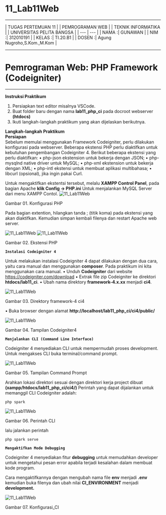 # 11_Lab11Web

<Hr>

| TUGAS PERTEMUAN 11 |
| PEMROGRAMAN WEB |
| TEKNIK INFORMATIKA |
| UNIVERSITAS PELITA BANGSA |
| --- | --- |
| NAMA  :| GUNAWAN |
| NIM   :| 312010191 |
| KELAS :| TI.20.B1 |
| DOSEN :| Agung Nugroho,S.Kom.,M.Kom |
<Hr>

# Pemrograman Web: PHP  Framework (Codeigniter)

<hr>

**Instruksi Praktikum**<br>
1. Persiapkan text editor misalnya VSCode.
2. Buat folder baru dengan nama **lab11_php_ci** pada docroot webserver **(htdocs)**
3. Ikuti langkah-langkah praktikum yang akan dijelaskan berikutnya.

**Langkah-langkah Praktikum**<br>
**Persiapan**<br>
Sebelum memulai menggunakan Framework Codeigniter, perlu dilakukan konfigurasi 
pada webserver. Beberapa ekstensi PHP perlu diaktifkan untuk kebutuhan 
pengembangan Codeigniter 4.
Berikut beberapa ekstensi yang perlu diaktifkan:
• php-json ekstension untuk bekerja dengan JSON;
• php-mysqlnd native driver untuk MySQL;
• php-xml ekstension untuk bekerja dengan XML;
• php-intl ekstensi untuk membuat aplikasi multibahasa;
• libcurl (opsional), jika ingin pakai Curl.<br>

Untuk mengaktifkan ekstentsi tersebut, melalu **XAMPP Control Panel**, pada bagian 
Apache **klik Config -> PHP.ini**
Untuk menjalankan MySQL Server dari menu XAMPP Contol.
![11_Lab11Web](Gambar/01.Gambar_Konfigurasi_PHP.jpg)

Gambar 01. Konfigurasi PHP

Pada bagian extention, hilangkan tanda ; (titik koma) pada ekstensi yang akan 
diaktifkan. Kemudian simpan kembali filenya dan restart Apache web server.

![11_Lab11Web](Gambar/02.Gambar_Ekstensi_PHP-1.jpg)
![11_Lab11Web](Gambar/02.Gambar_Ekstensi_PHP.jpg)

Gambar 02. Ekstensi PHP

**`Instalasi Codeigniter 4`**

Untuk melakukan instalasi Codeigniter 4 dapat dilakukan dengan dua cara, yaitu cara 
manual dan menggunakan **composer**. Pada praktikum ini kita menggunakan cara 
manual.
• Unduh **Codeigniter** dari website https://codeigniter.com/download
• Extrak file zip Codeigniter ke direktori **htdocs/lab11_ci**.
• Ubah nama direktory **framework-4.x.xx** menjadi **ci4**.


![11_Lab11Web](Gambar/03.Gambar_direktory_framework-4_ci4.jpg)

Gambar 03. Direktory framework-4 ci4

• Buka browser dengan alamat **http://localhost/lab11_php_ci/ci4/public/**

![11_Lab11Web](Gambar/03.Gambar_Tampilan_Codeigniter4.jpg)

Gambar 04. Tampilan Codeigniter4

**`Menjalankan CLI (Command Line Interface)`**

Codeigniter 4 menyediakan CLI untuk mempermudah proses development. Untuk 
mengakses CLI buka terminal/command prompt. 

![11_Lab11Web](Gambar/04.Gambar_Tampilan_Command_Prompt.jpg)

Gambar 05. Tampilan Command Prompt

Arahkan lokasi direktori sesuai dengan direktori kerja project dibuat **(xampp/htdocs/lab11_php_ci/ci4/)** 
Perintah yang dapat dijalankan untuk memanggil CLI Codeigniter adalah:

~~~
php spark
~~~

![11_Lab11Web](Gambar/05.Gambar_Perintah_CLI.jpg)

Gambar 06. Perintah CLI

lalu jalankan perintah

~~~
php spark serve
~~~

**`Mengaktifkan Mode Debugging`**<br>

Codeigniter 4 menyediakan fitur **debugging** untuk memudahkan developer untuk 
mengetahui pesan error apabila terjadi kesalahan dalam membuat kode program.

Cara mengaktifkannya dengan mengubah nama file **env** menjadi **.env** kemudian buka filenya dan ubah nilai **CI_ENVIRONMENT** menjadi **development.**

![11_Lab11Web](Gambar/06.Gambar_Konfigurasi_CI.jpg)

Gambar 07. Konfigurasi_CI